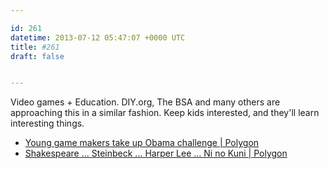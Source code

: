 ```yaml
---

id: 261
datetime: 2013-07-12 05:47:07 +0000 UTC
title: #261
draft: false


---
```


Video games + Education. DIY.org, The BSA and many others are approaching this in a similar fashion. Keep kids interested, and they'll learn interesting things. 

 
 * [Young game makers take up Obama challenge | Polygon](http://www.polygon.com/2013/7/9/4508808/kid-game-makers-take-up-obama-challenge)
 * [Shakespeare ... Steinbeck ... Harper Lee ... Ni no Kuni | Polygon](http://www.polygon.com/features/2013/7/9/4470108/buffalo-game-school)


